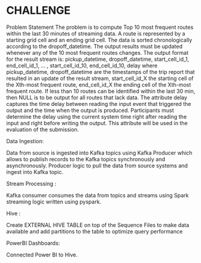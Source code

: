 # CHALLENGE
Problem Statement
The problem is to compute Top 10 most frequent routes within the last 30 minutes of streaming data. A route is represented by a starting grid cell and an ending grid cell. The data is sorted chronologically according to the dropoff_datetime. The output results must be updated whenever any of the 10 most frequent routes changes. The output format for the result stream is:
pickup_datetime, dropoff_datetime, start_cell_id_1, end_cell_id_1, ... , start_cell_id_10, end_cell_id_10, delay
where pickup_datetime, dropoff_datetime are the timestamps of the trip report that resulted in an update of the result stream, start_cell_id_X the starting cell of the Xth-most frequent route, end_cell_id_X the ending cell of the Xth-most frequent route. If less than 10 routes can be identified within the last 30 min, then NULL is to be output for all routes that lack data.
The attribute delay captures the time delay between reading the input event that triggered the output and the time when the output is produced. Participants must determine the delay using the current system time right after reading the input and right before writing the output. This attribute will be used in the evaluation of the submission.


Data Ingestion:

Data from source is ingested into Kafka topics using Kafka Producer which allows to publish records to the Kafka topics synchronously and asynchronously.
Producer logic to pull the data from source systems and ingest into Kafka topic.

Stream Processing :

Kafka consumer consumes the data from topics and streams using Spark streaming logic written using pyspark.

Hive :

Create EXTERNAL HIVE TABLE on top of the Sequence Files to make data available and add partitions to the table to optimize query performance

PowerBI Dashboards:

Connected Power BI to Hive.
